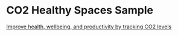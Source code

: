 # CO2 Healthy Spaces Sample

[Improve health, wellbeing, and productivity by tracking CO2 levels](https://github.com/Azure/azure-sphere-gallery/tree/main/CO2_MonitorHealthySpaces)

